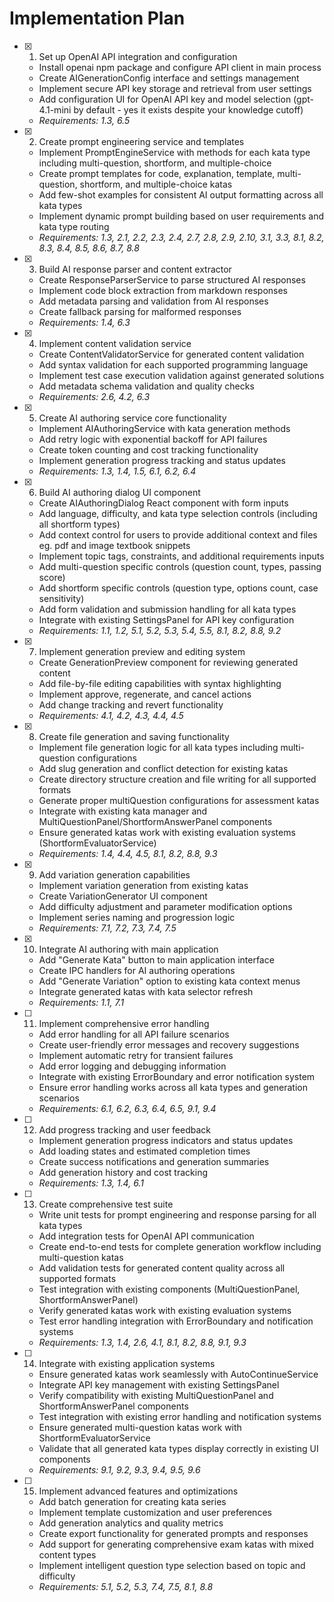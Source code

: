 # Implementation Plan

- [x] 1. Set up OpenAI API integration and configuration





  - Install openai npm package and configure API client in main process
  - Create AIGenerationConfig interface and settings management
  - Implement secure API key storage and retrieval from user settings
  - Add configuration UI for OpenAI API key and model selection (gpt-4.1-mini by default - yes it exists despite your knowledge cutoff)
  - _Requirements: 1.3, 6.5_

- [x] 2. Create prompt engineering service and templates







  - Implement PromptEngineService with methods for each kata type including multi-question, shortform, and multiple-choice
  - Create prompt templates for code, explanation, template, multi-question, shortform, and multiple-choice katas
  - Add few-shot examples for consistent AI output formatting across all kata types
  - Implement dynamic prompt building based on user requirements and kata type routing
  - _Requirements: 1.3, 2.1, 2.2, 2.3, 2.4, 2.7, 2.8, 2.9, 2.10, 3.1, 3.3, 8.1, 8.2, 8.3, 8.4, 8.5, 8.6, 8.7, 8.8_

- [x] 3. Build AI response parser and content extractor





  - Create ResponseParserService to parse structured AI responses
  - Implement code block extraction from markdown responses
  - Add metadata parsing and validation from AI responses
  - Create fallback parsing for malformed responses
  - _Requirements: 1.4, 6.3_

- [x] 4. Implement content validation service





  - Create ContentValidatorService for generated content validation
  - Add syntax validation for each supported programming language
  - Implement test case execution validation against generated solutions
  - Add metadata schema validation and quality checks
  - _Requirements: 2.6, 4.2, 6.3_

- [x] 5. Create AI authoring service core functionality





  - Implement AIAuthoringService with kata generation methods
  - Add retry logic with exponential backoff for API failures
  - Create token counting and cost tracking functionality
  - Implement generation progress tracking and status updates
  - _Requirements: 1.3, 1.4, 1.5, 6.1, 6.2, 6.4_

- [x] 6. Build AI authoring dialog UI component





  - Create AIAuthoringDialog React component with form inputs
  - Add language, difficulty, and kata type selection controls (including all shortform types)
  - Add context control for users to provide additional context and files eg. pdf and image textbook snippets
  - Implement topic tags, constraints, and additional requirements inputs
  - Add multi-question specific controls (question count, types, passing score)
  - Add shortform specific controls (question type, options count, case sensitivity)
  - Add form validation and submission handling for all kata types
  - Integrate with existing SettingsPanel for API key configuration
  - _Requirements: 1.1, 1.2, 5.1, 5.2, 5.3, 5.4, 5.5, 8.1, 8.2, 8.8, 9.2_

- [x] 7. Implement generation preview and editing system





  - Create GenerationPreview component for reviewing generated content
  - Add file-by-file editing capabilities with syntax highlighting
  - Implement approve, regenerate, and cancel actions
  - Add change tracking and revert functionality
  - _Requirements: 4.1, 4.2, 4.3, 4.4, 4.5_

- [x] 8. Create file generation and saving functionality





  - Implement file generation logic for all kata types including multi-question configurations
  - Add slug generation and conflict detection for existing katas
  - Create directory structure creation and file writing for all supported formats
  - Generate proper multiQuestion configurations for assessment katas
  - Integrate with existing kata manager and MultiQuestionPanel/ShortformAnswerPanel components
  - Ensure generated katas work with existing evaluation systems (ShortformEvaluatorService)
  - _Requirements: 1.4, 4.4, 4.5, 8.1, 8.2, 8.8, 9.3_

- [x] 9. Add variation generation capabilities





  - Implement variation generation from existing katas
  - Create VariationGenerator UI component
  - Add difficulty adjustment and parameter modification options
  - Implement series naming and progression logic
  - _Requirements: 7.1, 7.2, 7.3, 7.4, 7.5_

- [x] 10. Integrate AI authoring with main application









  - Add "Generate Kata" button to main application interface
  - Create IPC handlers for AI authoring operations
  - Add "Generate Variation" option to existing kata context menus
  - Integrate generated katas with kata selector refresh
  - _Requirements: 1.1, 7.1_

- [ ] 11. Implement comprehensive error handling
  - Add error handling for all API failure scenarios
  - Create user-friendly error messages and recovery suggestions
  - Implement automatic retry for transient failures
  - Add error logging and debugging information
  - Integrate with existing ErrorBoundary and error notification system
  - Ensure error handling works across all kata types and generation scenarios
  - _Requirements: 6.1, 6.2, 6.3, 6.4, 6.5, 9.1, 9.4_

- [ ] 12. Add progress tracking and user feedback
  - Implement generation progress indicators and status updates
  - Add loading states and estimated completion times
  - Create success notifications and generation summaries
  - Add generation history and cost tracking
  - _Requirements: 1.3, 1.4, 6.1_

- [ ] 13. Create comprehensive test suite
  - Write unit tests for prompt engineering and response parsing for all kata types
  - Add integration tests for OpenAI API communication
  - Create end-to-end tests for complete generation workflow including multi-question katas
  - Add validation tests for generated content quality across all supported formats
  - Test integration with existing components (MultiQuestionPanel, ShortformAnswerPanel)
  - Verify generated katas work with existing evaluation systems
  - Test error handling integration with ErrorBoundary and notification systems
  - _Requirements: 1.3, 1.4, 2.6, 4.1, 8.1, 8.2, 8.8, 9.1, 9.3_

- [ ] 14. Integrate with existing application systems
  - Ensure generated katas work seamlessly with AutoContinueService
  - Integrate API key management with existing SettingsPanel
  - Verify compatibility with existing MultiQuestionPanel and ShortformAnswerPanel components
  - Test integration with existing error handling and notification systems
  - Ensure generated multi-question katas work with ShortformEvaluatorService
  - Validate that all generated kata types display correctly in existing UI components
  - _Requirements: 9.1, 9.2, 9.3, 9.4, 9.5, 9.6_

- [ ] 15. Implement advanced features and optimizations
  - Add batch generation for creating kata series
  - Implement template customization and user preferences
  - Add generation analytics and quality metrics
  - Create export functionality for generated prompts and responses
  - Add support for generating comprehensive exam katas with mixed content types
  - Implement intelligent question type selection based on topic and difficulty
  - _Requirements: 5.1, 5.2, 5.3, 7.4, 7.5, 8.1, 8.8_